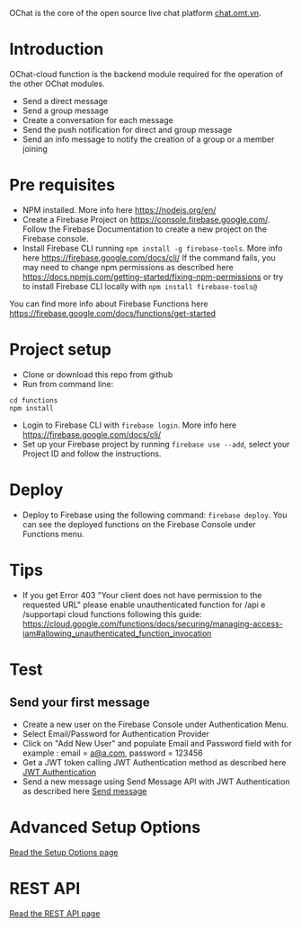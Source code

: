 OChat is the core of the open source live chat platform [chat.omt.vn](https://chat.omt.vn).

# Introduction

OChat-cloud function is the backend module required for the operation of the other OChat modules.

-   Send a direct message
-   Send a group message
-   Create a conversation for each message
-   Send the push notification for direct and group message
-   Send an info message to notify the creation of a group or a member joining

# Pre requisites

-   NPM installed. More info here https://nodejs.org/en/
-   Create a Firebase Project on https://console.firebase.google.com/. Follow the Firebase Documentation to create a new project on the Firebase console.
-   Install Firebase CLI running `npm install -g firebase-tools`.
    More info here https://firebase.google.com/docs/cli/
    If the command fails, you may need to change npm permissions as described here https://docs.npmjs.com/getting-started/fixing-npm-permissions or try to install Firebase CLI locally with `npm install firebase-tools@`

You can find more info about Firebase Functions here https://firebase.google.com/docs/functions/get-started

# Project setup

-   Clone or download this repo from github
-   Run from command line:

```
cd functions
npm install
```

-   Login to Firebase CLI with `firebase login`. More info here https://firebase.google.com/docs/cli/
-   Set up your Firebase project by running `firebase use --add`, select your Project ID and follow the instructions.

# Deploy

-   Deploy to Firebase using the following command: `firebase deploy`. You can see the deployed functions on the Firebase Console under Functions menu.

# Tips

-   If you get Error 403 "Your client does not have permission to the requested URL" please enable unauthenticated function for /api e /supportapi cloud functions following this guide: https://cloud.google.com/functions/docs/securing/managing-access-iam#allowing_unauthenticated_function_invocation

# Test

## Send your first message

-   Create a new user on the Firebase Console under Authentication Menu.
-   Select Email/Password for Authentication Provider
-   Click on "Add New User" and populate Email and Password field with for example : email = a@a.com, password = 123456
-   Get a JWT token calling JWT Authentication method as described here [JWT Authentication](docs/api.md#jwt-authentication)
-   Send a new message using Send Message API with JWT Authentication as described here [Send message](docs/api.md#send-a-message)

# Advanced Setup Options

[Read the Setup Options page](docs/setup_options.md)

# REST API

[Read the REST API page](docs/api.md)
